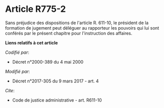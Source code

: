 # Article R775-2

Sans préjudice des dispositions de l'article R. 611-10, le président de la formation de jugement peut déléguer au rapporteur
les pouvoirs qui lui sont conférés par le présent chapitre pour l'instruction des affaires.

**Liens relatifs à cet article**

_Codifié par_:

  - Décret n°2000-389 du 4 mai 2000

_Modifié par_:

  - Décret n°2017-305 du 9 mars 2017 - art. 4

_Cite_:

  - Code de justice administrative - art. R611-10
